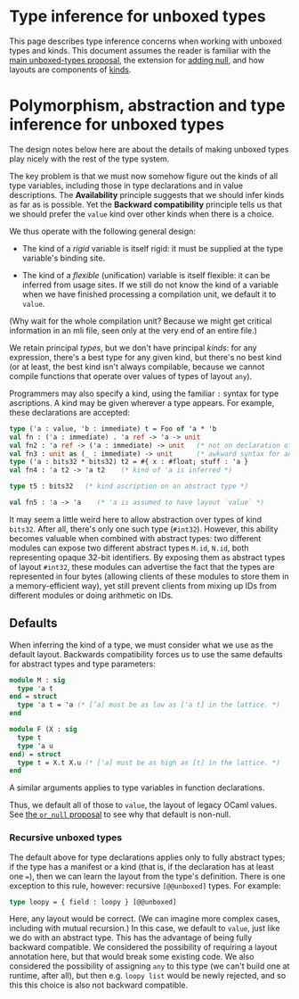 # Type inference for unboxed types

This page describes type inference concerns when working with unboxed types and
kinds. This document assumes the reader is familiar with the [main
unboxed-types proposal](index.md), the extension for [adding null](null.md),
and how layouts are components of [kinds](kinds.md).

# Polymorphism, abstraction and type inference for unboxed types

The design notes below here are about the details of making unboxed
types play nicely with the rest of the type system.

The key problem is that we must now somehow figure out the kinds
of all type variables, including those in type declarations and
in value descriptions. The **Availability** principle suggests that
we should infer kinds as far as is possible. Yet the **Backward
compatibility** principle tells us that we should prefer the
`value` kind over other kinds when there is a choice.

We thus operate with the following general design:

* The kind of a *rigid* variable is itself rigid: it must be supplied
at the type variable's binding site.

* The kind of a *flexible* (unification) variable is itself flexible:
it can be inferred from usage sites.
If we still do not know the kind of a variable when we have finished
processing a compilation unit, we default it to `value`.

(Why wait for the whole compilation unit? Because we might get critical
information in an mli file, seen only at the very end of an entire file.)

We retain principal *types*, but we don't have principal *kinds*:
for any expression, there's a best type for any given kind, but
there's no best kind (or at least, the best kind isn't always
compilable, because we cannot compile functions that operate over
values of types of layout `any`).

Programmers may also specify a kind, using the familiar `:` syntax
for type ascriptions. A kind may be given wherever a type appears.
For example, these declarations are accepted:

```ocaml
type ('a : value, 'b : immediate) t = Foo of 'a * 'b
val fn : ('a : immediate) . 'a ref -> 'a -> unit
val fn2 : 'a ref -> ('a : immediate) -> unit   (* not on declaration of 'a *)
val fn3 : unit as (_ : immediate) -> unit      (* awkward syntax for an ascription on type, not variable *)
type ('a : bits32 * bits32) t2 = #{ x : #float; stuff : 'a }
val fn4 : 'a t2 -> 'a t2    (* kind of 'a is inferred *)

type t5 : bits32   (* kind ascription on an abstract type *)

val fn5 : 'a -> 'a    (* 'a is assumed to have layout `value` *)
```

It may seem a little weird here to allow abstraction over types of
kind `bits32`. After all, there's only one such type (`#int32`).
However, this ability becomes valuable when combined with abstract
types: two different modules can expose two different abstract types
`M.id`, `N.id`, both representing opaque 32-bit identifiers. By
exposing them as abstract types of layout `#int32`, these modules can
advertise the fact that the types are represented in four bytes
(allowing clients of these modules to store them in a memory-efficient
way), yet still prevent clients from mixing up IDs from different
modules or doing arithmetic on IDs.

## Defaults

When inferring the kind of a type, we must consider what we use as the
default layout. Backwards compatibility forces us to use the same defaults
for abstract types and type parameters:

```ocaml
module M : sig
  type 'a t
end = struct
  type 'a t = 'a (* [’a] must be as low as ['a t] in the lattice. *)
end

module F (X : sig
  type t
  type 'a u
end) = struct
  type t = X.t X.u (* ['a] must be as high as [t] in the lattice. *)
end
```
A similar arguments applies to type variables in function declarations.

Thus, we default all of those to `value`, the layout of legacy OCaml values.
See [the `or_null` proposal](null.md) to see why that default is non-null.

### Recursive unboxed types

The default above for type declarations applies only to fully abstract types;
if the type has a manifest or a kind (that is, if the declaration has
at least one `=`), then we can learn the layout from the type's definition.
There is one exception to this rule, however: recursive `[@@unboxed]` types.
For example:

```ocaml
type loopy = { field : loopy } [@@unboxed]
```

Here, any layout would be correct. (We can imagine more complex cases,
including with mutual recursion.) In this case, we default to `value`,
just like we do with an abstract type. This has the advantage of being
fully backward compatible. We considered the possibility of requiring a layout
annotation here, but that would break some existing code. We also considered
the possibility of assigning `any` to this type (we can't build one at runtime,
after all), but then e.g. `loopy list` would be newly rejected, and so this
this choice is also not backward compatible.
